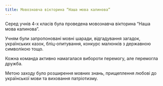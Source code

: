 ```yaml
---
title: Мовознавча вікторина “Наша мова калинова”
---
```


Серед учнів 4-х класів була проведена мовознавча вікторина “Наша мова калинова”.

Учням були запропоновані мовні шаради, відгадування загадок, українських казок, бліц-опитування, конкурс малюнків з державною символікою тощо.

Кожна команда активно намагалася вибороти перемогу, але перемогла дружба.

Метою заходу було розширення мовних знань, прищеплення любові до української мови та виховання патріотизму.

<slideshow id="_/72157660327462062" />

